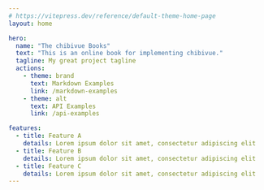 ```yaml
---
# https://vitepress.dev/reference/default-theme-home-page
layout: home

hero:
  name: "The chibivue Books"
  text: "This is an online book for implementing chibivue."
  tagline: My great project tagline
  actions:
    - theme: brand
      text: Markdown Examples
      link: /markdown-examples
    - theme: alt
      text: API Examples
      link: /api-examples

features:
  - title: Feature A
    details: Lorem ipsum dolor sit amet, consectetur adipiscing elit
  - title: Feature B
    details: Lorem ipsum dolor sit amet, consectetur adipiscing elit
  - title: Feature C
    details: Lorem ipsum dolor sit amet, consectetur adipiscing elit
---
```



